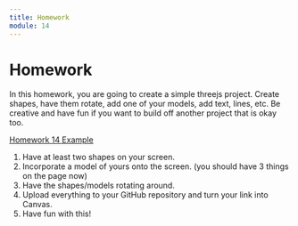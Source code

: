 ```yaml
---
title: Homework
module: 14
---
```


# Homework

In this homework, you are going to create a simple threejs project.  Create shapes, have them rotate, add one of your models, add text, lines, etc.  Be creative and have fun if you want to build off another project that is okay too.

<a href="https://github.com/Montana-Media-Arts/441-WebTech-Spring2025-Examples/tree/main/Week%2014" target="_blank">Homework 14 Example</a>

1. Have at least two shapes on your screen.
2. Incorporate a model of yours onto the screen. (you should have 3 things on the page now)
3. Have the shapes/models rotating around.
4. Upload everything to your GitHub repository and turn your link into Canvas.
5. Have fun with this!
